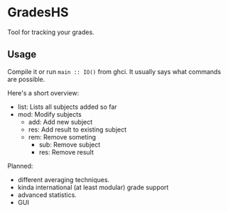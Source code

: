 GradesHS
========

Tool for tracking your grades.


## Usage
Compile it or run `main :: IO()` from ghci.
It usually says what commands are possible.

Here's a short overview:

- list: Lists all subjects added so far
- mod:  Modify subjects
  - add:  Add new subject
  - res:  Add result to existing subject
  - rem:  Remove someting
    - sub:  Remove subject
    - res:  Remove result

Planned:
- different averaging techniques.
- kinda international (at least modular) grade support
- advanced statistics.
- GUI
